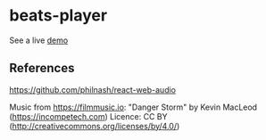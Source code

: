 # beats-player

See a live [demo]('https://zklinger.com/beats-player')

## References

https://github.com/philnash/react-web-audio

Music from https://filmmusic.io:
"Danger Storm" by Kevin MacLeod (https://incompetech.com)
Licence: CC BY (http://creativecommons.org/licenses/by/4.0/)
